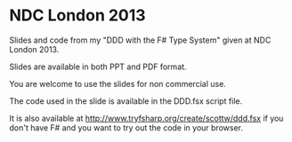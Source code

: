 NDC London 2013
===============

Slides and code from my "DDD with the F# Type System" given at NDC London 2013.

Slides are available in both PPT and PDF format.

You are welcome to use the slides for non commercial use.

The code used in the slide is available in the DDD.fsx script file.

It is also available at http://www.tryfsharp.org/create/scottw/ddd.fsx if you don't have F# and you want to try out the code in your browser.